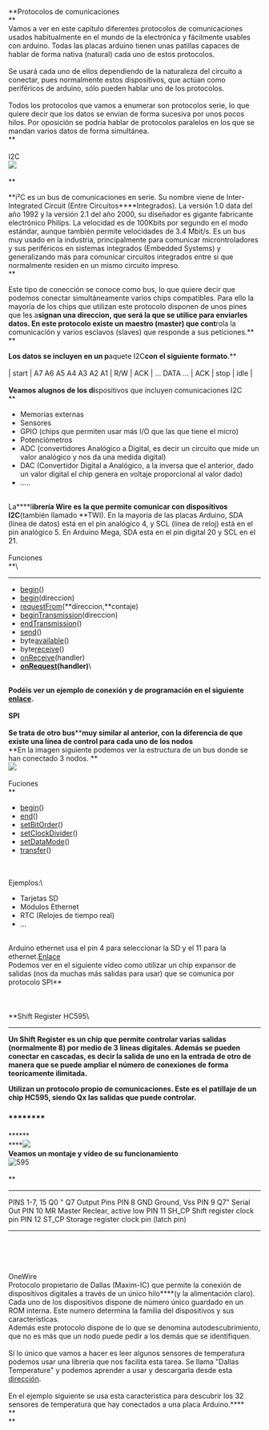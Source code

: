 **Protocolos de comunicaciones\
**\
Vamos a ver en este capítulo diferentes protocolos de comunicaciones
usados habitualmente en el mundo de la electrónica y fácilmente usables
con arduino. Todas las placas arduino tienen unas patillas capaces de
hablar de forma nativa (natural) cada uno de estos protocolos. \
\
Se usará cada uno de ellos dependiendo de la naturaleza del circuito a
conectar, pues normalmente estos dispositivos, que actúan como
periféricos de arduino, sólo pueden hablar uno de los protocolos.\
\
Todos los protocolos que vamos a enumerar son protocolos serie, lo que
quiere decir que los datos se envían de forma sucesiva por unos pocos
hilos. Por oposición se podría hablar de protocolos paralelos en los que
se mandan varios datos de forma simultánea.\
**\
\
I2C\
![](https://lh6.googleusercontent.com/dv6KY1JLtHFyJQDwPKu8bywYQ6qadb858uYg-FYa9n4u4zLkwt9gNB6WNf7Ojc2n0d1L1_v8ZGUaZVj0u5wCwmMxrTLxXB9sWC7ML37KgQRSUB3Xj-0)\
\
**

**i²C es un bus de comunicaciones en serie. Su nombre viene de
Inter-Integrated Circuit (Entre Circuitos****Integrados). La versión 1.0
data del año 1992 y la versión 2.1 del año 2000, su diseñador es gigante
fabricante electrónico Philips. La velocidad es de 100Kbits por segundo
en el modo estándar, aunque también permite velocidades de 3.4 Mbit/s.
Es un bus muy usado en la industria, principalmente para comunicar
microntroladores y sus periféricos en sistemas integrados (Embedded
Systems) y generalizando más para comunicar circuitos integrados entre
si que normalmente residen en un mismo circuito impreso. \
**

Este tipo de conección se conoce como bus, lo que quiere decir que
podemos conectar simultáneamente varios chips compatibles. Para ello la
mayoría de los chips que utilizan este protocolo disponen de unos pines
que les a**signan una direccion, que será la que se utilice para
enviarles datos. En este protocolo existe un maestro (master) que
cont**rola la comunicación y varios esclavos (slaves) que responde a sus
peticiones.**\
**

****Los datos se incluyen en un p****aquete I2C****con el siguiente
formato****.**\
\
| start | A7 A6 A5 A4 A3 A2 A1 | R/W | ACK | ... DATA ... | ACK | stop |
idle |\
\
**Veamos alugnos de los di**spositivos que incluyen comunicaciones I2C\
**

-   Memorias externas
-   Sensores
-   GPIO (chips que permiten usar más I/O que las que tiene el micro)
-   Potenciómetros
-   ADC (convertidores Analógico a Digital, es decir un circuito que
    mide un valor analógico y nos da una medida digital)
-   DAC (Convertidor Digital a Analógico, a la inversa que el anterior,
    dado un valor digital el chip genera en voltaje proporcional al
    valor dado)
-   .....

\
La****l**ibrería Wire es la que permite comunicar con dispositivos
I2C**(también llamado **TWI). En la mayoría de las placas Arduino, SDA
(línea de datos) está en el pin analógico 4, y SCL (línea de reloj) está
en el pin analógico 5. En Arduino Mega, SDA esta en el pin digital 20 y
SCL en el 21.\
\
Funciones\
**\
****

-   [begin](http://arduino.cc/es/Reference/WireBegin)()
-   [begin](http://arduino.cc/es/Reference/WireBegin)(direccion)
-   [requestFrom](http://arduino.cc/es/Reference/WireRequestFrom)(**direccion,**contaje)
-   [beginTransmission](http://arduino.cc/es/Reference/WireBeginTransmission)(direccion)
-   [endTransmission](http://arduino.cc/es/Reference/WireEndTransmission)()
-   [send](http://arduino.cc/es/Reference/WireSend)()
-   byte[available](http://arduino.cc/es/Reference/WireAvailable)()
-   byte[receive](http://arduino.cc/es/Reference/WireReceive)()[](http://arduino.cc/es/Reference/WireOnReceive)
-   [onReceive](http://arduino.cc/es/Reference/WireOnReceive)(handler)**[](http://arduino.cc/es/Reference/WireOnRequest)**
-   **[onRequest](http://arduino.cc/es/Reference/WireOnRequest)(handler)**\

**\
**Podéis ver un ejemplo de conexión y de programación en el siguiente
[enlace](http://www.hispavila.com/3ds/atmega/i2c-eeprom.html).**\
\
**SPI**\
\
Se trata de otro bus******muy similar al anterior, con la diferencia de
que existe una línea de control para cada uno de los nodos**\
**En la imagen siguiente podemos ver la estructura de un bus donde se
han conectado 3 nodos. **\
![](https://lh4.googleusercontent.com/jXuLm-_RRwXqNrhjO_xjqa-v7-OoInLEEYFuTG0m6H4glONkOPq4r39EioDdU13u68Debvv1P9nXp-_E-B0XlBaGrUtRozY4xUnwu5ah9A1sohqwCDY)\
\
Fuciones\
**

-   [begin](http://arduino.cc/en/Reference/SPIBegin)()
-   [end](http://arduino.cc/en/Reference/SPIEnd)()
-   [setBitOrder](http://arduino.cc/en/Reference/SPISetBitOrder)()
-   [setClockDivider](http://arduino.cc/en/Reference/SPISetClockDivider)()
-   [setDataMode](http://arduino.cc/en/Reference/SPISetDataMode)()
-   [transfer](http://arduino.cc/en/Reference/SPITransfer)()

\
\
Ejemplos:\

-   Tarjetas SD
-   Módulos Ethernet
-   RTC (Relojes de tiempo real)
-   ...

\
Arduino ethernet usa el pin 4 para seleccionar la SD y el 11 para la
ethernet.[Enlace](http://arduino.cc/en/uploads/Main/arduino-ethernet-schematic.pdf)\
Podemos ver en el siguiente vídeo como utilizar un chip expansor de
salidas (nos da muchas más salidas para usar) que se comunica por
protocolo SPI**\
\
 \
 \
**Shift Register HC595\
****

**Un Shift Register es un chip que permite controlar varias salidas
(normalmente 8) por medio de 3 líneas digitales. Además se pueden
conectar en cascadas, es decir la salida de uno en la entrada de otro de
manera que se puede ampliar el número de conexiones de forma
teorícamente ilimitada.**

**Utilizan un protocolo propio de comunicaciones. Este es el patillaje
de un chip HC595, siendo Qx las salidas que puede controlar.**

### ********

******\
****![](https://lh6.googleusercontent.com/Hq8nkB9CnjbkbWpnfi3nVOkrrJBix91rQ34OUoXRl64IwpR5CJpsrAT0-VHWne1dK8VaaXoQ4SThHIwdlBC5pbfhji99WBBDgRowaqD--5O87Rodp5o)\
**Veamos un montaje y vídeo de su funcionamiento**\
![595](http://ecampus.ugr.es/moodle/draftfile.php/900/user/draft/842052535/595.png "595")\
\
**

  -------------- --------- ----------------------------------------
  PINS 1-7, 15   Q0 " Q7   Output Pins
  PIN 8          GND       Ground, Vss
  PIN 9          Q7"       Serial Out
  PIN 10         MR        Master Reclear, active low
  PIN 11         SH\_CP    Shift register clock pin
  PIN 12         ST\_CP    Storage register clock pin (latch pin)
  -------------- --------- ----------------------------------------

\
\
\
 \
OneWire\
Protocolo propietario de Dallas (Maxim-IC) que permite la conexión de
dispositivos digitales a través de un único hilo****(y la alimentación
claro). Cada uno de los dispositivos dispone de número único guardado en
un ROM interna. Este numero determina la familia del dispositivos y sus
caracteristicas. \
Además este protocolo dispone de lo que se denomina autodescubrimiento,
que no es más que un nodo puede pedir a los demás que se identifiquen.\
\
Sí lo único que vamos a hacer es leer algunos sensores de temperatura
podemos usar una librería que nos facilita esta tarea. Se llama "Dallas
Temperature" y podemos aprender a usar y descargarla desde esta
[dirección](http://milesburton.com/Dallas_Temperature_Control_Library).\
\
En el ejemplo siguiente se usa esta caracteristica para descubrir los 32
sensores de temperatura que hay conectados a una placa Arduino.****\
**\
**
